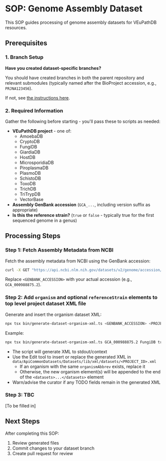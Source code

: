 # SOP: Genome Assembly Dataset

This SOP guides processing of genome assembly datasets for VEuPathDB resources.

## Prerequisites

### 1. Branch Setup

**Have you created dataset-specific branches?**

You should have created branches in both the parent repository and relevant submodules (typically named after the BioProject accession, e.g., `PRJNA123456`).

If not, see [the instructions here](../docs/curator-branching.md).

### 2. Required Information

Gather the following before starting - you'll pass these to scripts as needed:

- **VEuPathDB project** - one of:
  - AmoebaDB
  - CryptoDB
  - FungiDB
  - GiardiaDB
  - HostDB
  - MicrosporidiaDB
  - PiroplasmaDB
  - PlasmoDB
  - SchistoDB
  - ToxoDB
  - TrichDB
  - TriTrypDB
  - VectorBase
- **Assembly GenBank accession** (`GCA_...`, including version suffix as appropriate)
- **Is this the reference strain?** (`true` or `false` - typically true for the first sequenced genome in a genus)

## Processing Steps

### Step 1: Fetch Assembly Metadata from NCBI

Fetch the assembly metadata from NCBI using the GenBank accession:

```bash
curl -X GET "https://api.ncbi.nlm.nih.gov/datasets/v2/genome/accession/<GENBANK_ACCESSION>/dataset_report" -o tmp/<GENBANK_ACCESSION>_dataset_report.json
```

Replace `<GENBANK_ACCESSION>` with your actual accession (e.g., `GCA_000988875.2`).

### Step 2: Add `organism` and optional `referenceStrain` elements to top level project dataset XML file

Generate and insert the organism dataset XML:

```bash
npx tsx bin/generate-dataset-organism-xml.ts <GENBANK_ACCESSION> <PROJECT_ID> <IS_REFERENCE_STRAIN>
```

Example:
```bash
npx tsx bin/generate-dataset-organism-xml.ts GCA_000988875.2 FungiDB true
```

- The script will generate XML to stdout/context
- Use the Edit tool to insert or replace the generated XML in `data/ApiCommonDatasets/Datasets/lib/xml/datasets/<PROJECT_ID>.xml`
  - If an organism with the same `organismAbbrev` exists, replace it
  - Otherwise, the new organism element(s) will be appended to the end of the `<datasets>...</datasets>` element
- Warn/advise the curator if any TODO fields remain in the generated XML

### Step 3: TBC

[To be filled in]

## Next Steps

After completing this SOP:
1. Review generated files
2. Commit changes to your dataset branch
3. Create pull request for review
